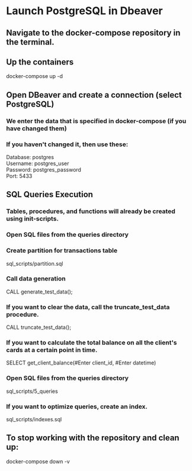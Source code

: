 # Launch PostgreSQL in Dbeaver
## Navigate to the docker-compose repository in the terminal.
## Up the containers

docker-compose up -d

## Open DBeaver and create a connection (select PostgreSQL)
### We enter the data that is specified in docker-compose (if you have changed them)
### If you haven't changed it, then use these:

  Database: postgres <br />
  Username: postgres_user <br />
  Password: postgres_password <br />
  Port: 5433

## SQL Queries Execution
### Tables, procedures, and functions will already be created using init-scripts.
### Open SQL files from the queries directory
### Create partition for transactions table
  sql_scripts/partition.sql
### Call data generation
  CALL generate_test_data();
### If you want to clear the data, call the truncate_test_data procedure.
  CALL truncate_test_data();
### If you want to calculate the total balance on all the client's cards at a certain point in time.
  SELECT get_client_balance(#Enter client_id, #Enter datetime)
### Open SQL files from the queries directory
  sql_scripts/5_queries 
### If you want to optimize queries, create an index.
  sql_scripts/indexes.sql

## To stop working with the repository and clean up:

  docker-compose down -v
